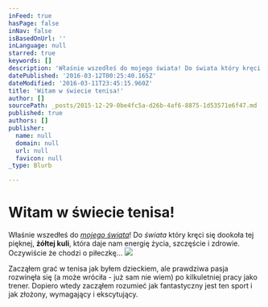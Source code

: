 ```yaml
---
inFeed: true
hasPage: false
inNav: false
isBasedOnUrl: ''
inLanguage: null
starred: true
keywords: []
description: 'Właśnie wszedłeś do mojego świata! Do świata który kręci się dookoła tej pięknej, żółtej kuli, która daje nam energię życia, szczęście i zdrowie. Oczywiście że chodzi o piłeczkę...'
datePublished: '2016-03-12T00:25:40.165Z'
dateModified: '2016-03-11T23:45:15.960Z'
title: 'Witam w świecie tenisa!'
author: []
sourcePath: _posts/2015-12-29-0be4fc5a-d26b-4af6-8875-1d53571e6f47.md
published: true
authors: []
publisher:
  name: null
  domain: null
  url: null
  favicon: null
_type: Blurb

---
```

# **Witam w świecie tenisa!**

Właśnie wszedłeś do _[mojego świata][0]_! Do _świata_ który kręci się dookoła tej pięknej, **żółtej kuli**, która daje nam energię życia, szczęście i zdrowie. Oczywiście że chodzi o piłeczkę...
![](https://s3-us-west-2.amazonaws.com/the-grid-img/p/867a4f3733b2efeb5825c9fbc0f426a25abf8d3c.png)

Zacząłem grać w tenisa jak byłem dzieckiem, ale prawdziwa pasja rozwinęła się (a może wróciła - już sam nie wiem) po kilkuletniej pracy jako trener. Dopiero wtedy zacząłem rozumieć jak fantastyczny jest ten sport i jak złożony, wymagający i ekscytujący.

[0]: https://youtu.be/2SqrZzOEbJY